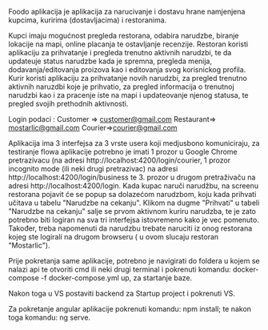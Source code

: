 Foodo aplikacija je aplikacija za narucivanje i dostavu hrane namjenjena kupcima, kuririma (dostavljacima) i restoranima. 
 
Kupci imaju mogućnost pregleda restorana, odabira narudzbe, biranje lokacije na mapi, online placanja te ostavljanje recenzije.
Restoran koristi aplikaciju za prihvatanje i pregleda trenutno aktivnih narudzbi, te da updateuje status narudzbe kada je spremna, pregleda menija, dodavanja/editovanja proizova kao i editovanja svog korisnickog profila.
Kurir koristi aplikaciju za prihvatanje novih narudzbi, za pregled trenutno aktivnih naruzdbi koje je prihvatio, za pregled informacija o trenutnoj narudzbi kao i za pracenje iste na mapi i updateovanje njenog statusa, te pregled svojih prethodnih aktivnosti.

Login podaci : Customer => customer@gmail.com
                          Restaurant=> mostarlic@gmail.com
                          Courier=>courier@gmail.com


Aplikacija ima 3 interfejsa za 3 vrste usera koji medjusbono komuniciraju, za testiranje flowa aplikacije potrebno je imati 1 prozor u Google Chrome pretrazivacu (na adresi http://localhost:4200/login/courier, 1 prozor incognito mode (ili neki drugi pretrazivac) na adresi http://localhost:4200/login/business te 3. prozor u drugom pretraživaču na adresi http://localhost:4200/login. 
Kada kupac naruči narudžbu, na screenu restorana pojavit će se popup sa dolazećom narudzbom, koju kada prihvati učitava u tabelu "Narudzbe na cekanju". Klikom na dugme "Prihvati" u tabeli "Narudzbe na cekanju" salje se prvom aktivnom kuriru narudzba, te je zato potrebno biti logiran na sva tri interfejsa istovremeno kako je vec pomenuto. Također, treba napomenuti da narudzbu trebate naruciti iz onog restorana kojeg ste logirali na drugom browseru ( u ovom slucaju restoran "Mostarlic").

Prije pokretanja same aplikacije, potrebno je navigirati do foldera u kojem se nalazi api te otvoriti cmd ili neki drugi terminal i pokrenuti komandu: docker-compose -f docker-compose.yml up, za startanje baze.

Nakon toga u VS postaviti backend za Startup project i pokrenuti VS.

Za pokretanje angular aplikacije pokrenuti komandu: npm install; te nakon toga komandu: ng serve. 

